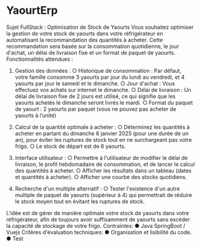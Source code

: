 # YaourtErp

Sujet FullStack : Optimisation de Stock de Yaourts
Vous souhaitez optimiser la gestion de votre stock de yaourts dans votre réfrigérateur en
automatisant la recommandation des quantités à acheter. Cette recommandation sera basée
sur la consommation quotidienne, le jour d'achat, un délai de livraison fixe et un format de
paquet de yaourts.
Fonctionnalités attendues :
1. Gestion des données :
   ○ Historique de consommation : Par défaut, votre famille consomme 3 yaourts
   par jour du lundi au vendredi, et 4 yaourts par jour le samedi et le dimanche.
   ○ Jour d'achat : Vous effectuez vos achats sur internet le dimanche.
   ○ Délai de livraison : Un délai de livraison fixe de 2 jours est utilisé, ce qui signifie
   que les yaourts achetés le dimanche seront livrés le mardi.
   ○ Format du paquet de yaourt : 2 yaourts par paquet (vous ne pouvez pas acheter
   de yaourts à l’unité)

2. Calcul de la quantité optimale à acheter :
   ○ Déterminez les quantités à acheter en partant du dimanche 6 janvier 2025 (pour
   une durée de un an), pour éviter les ruptures de stock tout en ne surchargeant
   pas votre frigo.
   ○ Le stock de départ est de 6 yaourts.
3. Interface utilisateur :
   ○ Permettre à l'utilisateur de modifier le délai de livraison, le profil
   hebdomadaire de consommation, et de lancer le calcul des quantités à
   acheter.
   ○ Afficher les résultats dans un tableau (dates et quantités à acheter).
   ○ Afficher une courbe des stocks quotidiens.
4. Recherche d'un multiple alternatif :
   ○ Tester l'existence d'un autre multiple de paquet de yaourts (supérieur à 4) qui
   permettrait de réduire le stock moyen tout en évitant les ruptures de stock.

L'idée est de gérer de manière optimale votre stock de yaourts dans votre réfrigérateur, afin de
toujours avoir suffisamment de yaourts sans excéder la capacité de stockage de votre frigo.
Contraintes:
● Java SpringBoot / Vuejs
Critères d'évaluation techniques:
● Organisation et lisibilité du code.
● Test